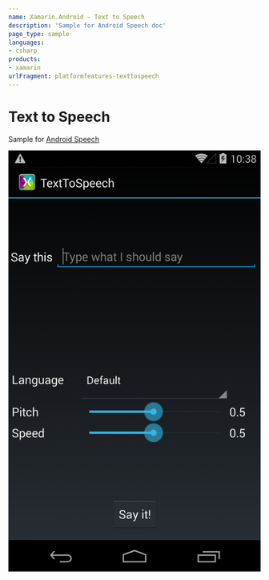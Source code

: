 ```yaml
---
name: Xamarin.Android - Text to Speech
description: 'Sample for Android Speech doc'
page_type: sample
languages:
- csharp
products:
- xamarin
urlFragment: platformfeatures-texttospeech
---
```

# Text to Speech

Sample for [Android Speech](https://docs.microsoft.com/xamarin/android/platform/speech)

![Text to speech Android app screenshot](Screenshots/TextToSpeech.png)
